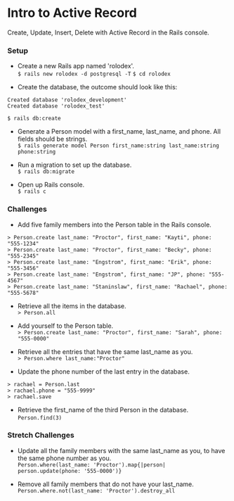 # Intro to Active Record

Create, Update, Insert, Delete with Active Record in the Rails console.

### Setup
- Create a new Rails app named 'rolodex'.  
`$ rails new rolodex -d postgresql -T`
`$ cd rolodex`

- Create the database, the outcome should look like this:
```
Created database 'rolodex_development'
Created database 'rolodex_test'
```
`$ rails db:create`

- Generate a Person model with a first_name, last_name, and phone. All fields should be strings.  
`$ rails generate model Person first_name:string last_name:string phone:string`

- Run a migration to set up the database.  
`$ rails db:migrate`

- Open up Rails console.  
`$ rails c`

### Challenges
- Add five family members into the Person table in the Rails console.
```
> Person.create last_name: "Proctor", first_name: "Kayti", phone: "555-1234"
> Person.create last_name: "Proctor", first_name: "Becky", phone: "555-2345"
> Person.create last_name: "Engstrom", first_name: "Erik", phone: "555-3456"
> Person.create last_name: "Engstrom", first_name: "JP", phone: "555-4567"
> Person.create last_name: "Staninslaw", first_name: "Rachael", phone: "555-5678"
```

- Retrieve all the items in the database.  
`> Person.all`

- Add yourself to the Person table.  
`> Person.create last_name: "Proctor", first_name: "Sarah", phone: "555-0000"`

- Retrieve all the entries that have the same last_name as you.  
`> Person.where last_name:"Proctor"`

- Update the phone number of the last entry in the database.  
```
> rachael = Person.last
> rachael.phone = "555-9999"
> rachael.save
```

- Retrieve the first_name of the third Person in the database.  
`Person.find(3)`

### Stretch Challenges
- Update all the family members with the same last_name as you, to have the same phone number as you.  
`Person.where(last_name: 'Proctor').map{|person| person.update(phone: '555-0000')}`

- Remove all family members that do not have your last_name.  
`Person.where.not(last_name: 'Proctor').destroy_all`
